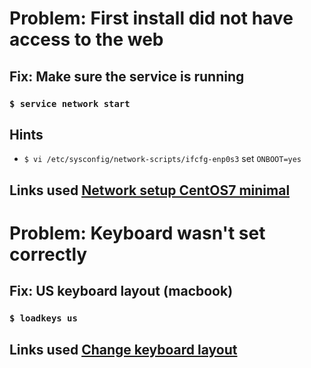 
# Problem: First install did not have access to the web

## Fix: Make sure the service is running 

### ```$ service network start```

## Hints

* ```$ vi /etc/sysconfig/network-scripts/ifcfg-enp0s3``` set `ONBOOT=yes`

## Links used [Network setup CentOS7 minimal](https://lintut.com/how-to-setup-network-after-rhelcentos-7-minimal-installation/)

# Problem: Keyboard wasn't set correctly

## Fix: US keyboard layout (macbook)

### ```$ loadkeys us```

## Links used [Change keyboard layout](https://linuxconfig.org/how-to-change-system-keyboard-keymap-layout-on-centos-7-linux)